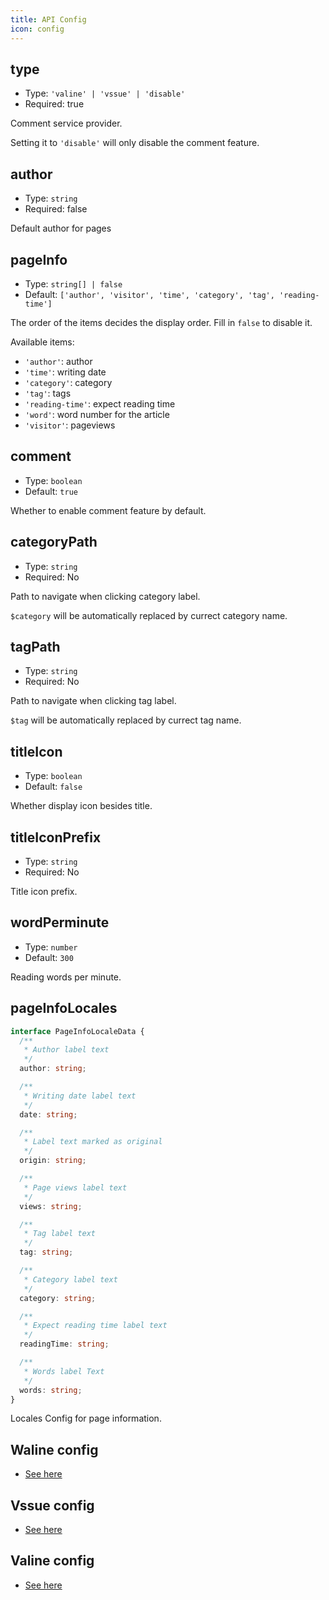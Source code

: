 ```yaml
---
title: API Config
icon: config
---
```


## type

- Type: `'valine' | 'vssue' | 'disable'`
- Required: true

Comment service provider.

Setting it to `'disable'` will only disable the comment feature.

## author

- Type: `string`
- Required: false

Default author for pages

## pageInfo

- Type: `string[] | false`
- Default: `['author', 'visitor', 'time', 'category', 'tag', 'reading-time']`

The order of the items decides the display order. Fill in `false` to disable it.

Available items:

- `'author'`: author
- `'time'`: writing date
- `'category'`: category
- `'tag'`: tags
- `'reading-time'`: expect reading time
- `'word'`: word number for the article
- `'visitor'`: pageviews

## comment

- Type: `boolean`
- Default: `true`

Whether to enable comment feature by default.

## categoryPath

- Type: `string`
- Required: No

Path to navigate when clicking category label.

`$category` will be automatically replaced by currect category name.

## tagPath

- Type: `string`
- Required: No

Path to navigate when clicking tag label.

`$tag` will be automatically replaced by currect tag name.

## titleIcon

- Type: `boolean`
- Default: `false`

Whether display icon besides title.

## titleIconPrefix

- Type: `string`
- Required: No

Title icon prefix.

## wordPerminute

- Type: `number`
- Default: `300`

Reading words per minute.

## pageInfoLocales

```ts
interface PageInfoLocaleData {
  /**
   * Author label text
   */
  author: string;

  /**
   * Writing date label text
   */
  date: string;

  /**
   * Label text marked as original
   */
  origin: string;

  /**
   * Page views label text
   */
  views: string;

  /**
   * Tag label text
   */
  tag: string;

  /**
   * Category label text
   */
  category: string;

  /**
   * Expect reading time label text
   */
  readingTime: string;

  /**
   * Words label Text
   */
  words: string;
}
```

Locales Config for page information.

## Waline config

- [See here](waline.md)

## Vssue config

- [See here](vssue.md)

## Valine config

- [See here](valine.md)
